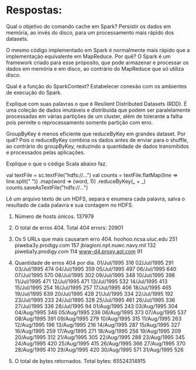 # Respostas:

Qual o objetivo do comando cache em Spark?
Persistir os dados em memória, ao invés do disco, para um processamento mais rápido dos datasets.


O mesmo código implementado em Spark é normalmente mais rápido que a implementação equivalente em
MapReduce. Por quê?
O Spark é um framework criado para esse próposito, que pode armazenar e processar os dados em memória e em disco, ao contrário do MapReduce que só utiliza disco.


Qual é a função do SparkContext?
Estabelecer conexão com os ambientes de execução do Spark.


Explique com suas palavras o que é Resilient Distributed Datasets (RDD).
É uma coleção de dados imutáveis e distribuída que podem ser paralelamente processadas em várias partições de um cluster, 
além de tolerante a falha pois permite o reprocessamento somente partição com erro.
 

GroupByKey é menos eficiente que reduceByKey em grandes dataset. Por quê?
Pois o reduceByKey combina os dados antes de enviar para o shuffle, ao contrário do groupByKey, reduzindo a quantidade de dados transmitidos e processados pelas aplicações.


Explique o que o código Scala abaixo faz.

val textFile = sc.textFile("hdfs://...")
val counts = textFile.flatMap(line => line.split(" "))
		.map(word => (word, 1))
		.reduceByKey(_ + _)
counts.saveAsTextFile("hdfs://...")

Lê um arquivo texto de um HDFS, separa e enumera cada palavra, salva o resultado de cada palavra e sua contagem no HDFS.



1. Número de hosts únicos.
137979

2. O total de erros 404.
Total 404 errors: 20901

3. Os 5 URLs que mais causaram erro 404.
hoohoo.ncsa.uiuc.edu 251
piweba3y.prodigy.com 157
jbiagioni.npt.nuwc.navy.mil 132
piweba1y.prodigy.com 114
www-d4.proxy.aol.com 91

4. Quantidade de erros 404 por dia.
01/Jul/1995 316
02/Jul/1995 291
03/Jul/1995 474
04/Jul/1995 359
05/Jul/1995 497
06/Jul/1995 640
07/Jul/1995 570
08/Jul/1995 302
09/Jul/1995 348
10/Jul/1995 398
11/Jul/1995 471
12/Jul/1995 471
13/Jul/1995 532
14/Jul/1995 413
15/Jul/1995 254
16/Jul/1995 257
17/Jul/1995 406
18/Jul/1995 465
19/Jul/1995 639
20/Jul/1995 428
21/Jul/1995 334
22/Jul/1995 192
23/Jul/1995 233
24/Jul/1995 328
25/Jul/1995 461
26/Jul/1995 336
27/Jul/1995 336
28/Jul/1995 94
01/Aug/1995 243
03/Aug/1995 304
04/Aug/1995 346
05/Aug/1995 236
06/Aug/1995 373
07/Aug/1995 537
08/Aug/1995 391
09/Aug/1995 279
10/Aug/1995 315
11/Aug/1995 263
12/Aug/1995 196
13/Aug/1995 216
14/Aug/1995 287
15/Aug/1995 327
16/Aug/1995 259
17/Aug/1995 271
18/Aug/1995 256
19/Aug/1995 209
20/Aug/1995 312
21/Aug/1995 305
22/Aug/1995 288
23/Aug/1995 345
24/Aug/1995 420
25/Aug/1995 415
26/Aug/1995 366
27/Aug/1995 370
28/Aug/1995 410
29/Aug/1995 420
30/Aug/1995 571
31/Aug/1995 526


5. O total de bytes retornados.
Total bytes: 65524314915
